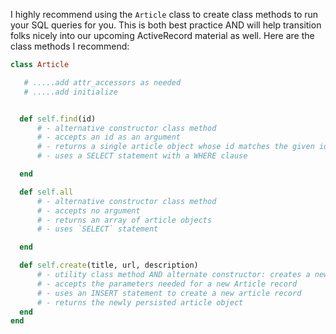 I highly recommend using the `Article` class to create class methods to run your SQL queries for you. This is both best practice AND will help transition folks nicely into our upcoming ActiveRecord material as well. Here are the class methods I recommend:

```ruby
class Article

   # .....add attr_accessors as needed
   # .....add initialize


  def self.find(id)
      # - alternative constructor class method
      # - accepts an id as an argument
      # - returns a single article object whose id matches the given id
      # - uses a SELECT statement with a WHERE clause

  end

  def self.all
      # - alternative constructor class method
      # - accepts no argument
      # - returns an array of article objects
      # - uses `SELECT` statement

  end

  def self.create(title, url, description)
      # - utility class method AND alternate constructor: creates a new article record in our database
      # - accepts the parameters needed for a new Article record
      # - uses an INSERT statement to create a new article record
      # - returns the newly persisted article object
  end
end
```
